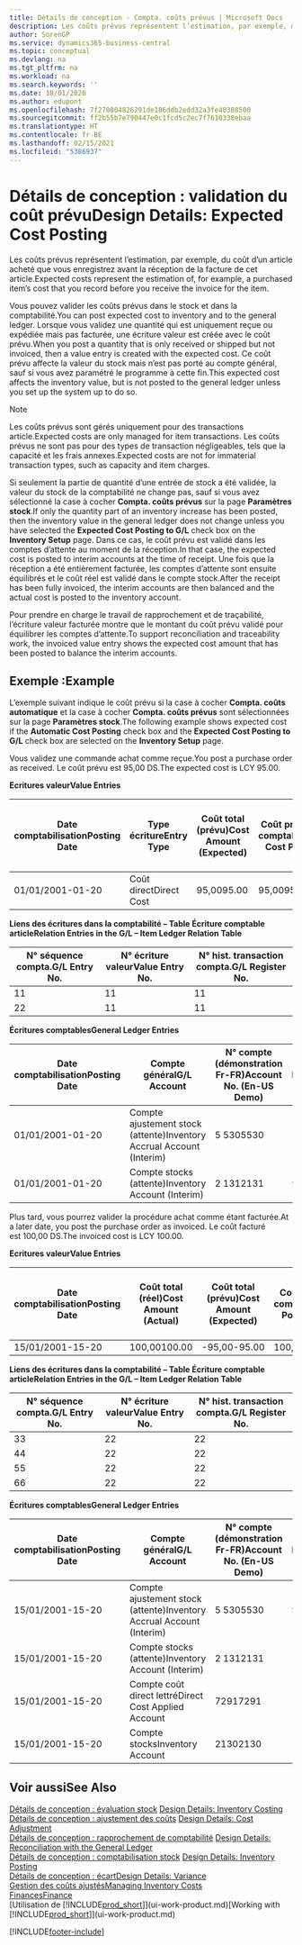 ```yaml
---
title: Détails de conception - Compta. coûts prévus | Microsoft Docs
description: Les coûts prévus représentent l’estimation, par exemple, du coût d’un article acheté que vous enregistrez avant la réception de la facture de cet article.
author: SorenGP
ms.service: dynamics365-business-central
ms.topic: conceptual
ms.devlang: na
ms.tgt_pltfrm: na
ms.workload: na
ms.search.keywords: ''
ms.date: 10/01/2020
ms.author: edupont
ms.openlocfilehash: 7f270804826291de186ddb2edd32a3fe40388500
ms.sourcegitcommit: ff2b55b7e790447e0c1fcd5c2ec7f7610338ebaa
ms.translationtype: HT
ms.contentlocale: fr-BE
ms.lasthandoff: 02/15/2021
ms.locfileid: "5386937"
---
```

# <a name="design-details-expected-cost-posting"></a><span data-ttu-id="dc523-103">Détails de conception : validation du coût prévu</span><span class="sxs-lookup"><span data-stu-id="dc523-103">Design Details: Expected Cost Posting</span></span>
<span data-ttu-id="dc523-104">Les coûts prévus représentent l’estimation, par exemple, du coût d’un article acheté que vous enregistrez avant la réception de la facture de cet article.</span><span class="sxs-lookup"><span data-stu-id="dc523-104">Expected costs represent the estimation of, for example, a purchased item’s cost that you record before you receive the invoice for the item.</span></span>  

 <span data-ttu-id="dc523-105">Vous pouvez valider les coûts prévus dans le stock et dans la comptabilité.</span><span class="sxs-lookup"><span data-stu-id="dc523-105">You can post expected cost to inventory and to the general ledger.</span></span> <span data-ttu-id="dc523-106">Lorsque vous validez une quantité qui est uniquement reçue ou expédiée mais pas facturée, une écriture valeur est créée avec le coût prévu.</span><span class="sxs-lookup"><span data-stu-id="dc523-106">When you post a quantity that is only received or shipped but not invoiced, then a value entry is created with the expected cost.</span></span> <span data-ttu-id="dc523-107">Ce coût prévu affecte la valeur du stock mais n’est pas porté au compte général, sauf si vous avez paramétré le programme à cette fin.</span><span class="sxs-lookup"><span data-stu-id="dc523-107">This expected cost affects the inventory value, but is not posted to the general ledger unless you set up the system up to do so.</span></span>  

> [!NOTE]  
>  <span data-ttu-id="dc523-108">Les coûts prévus sont gérés uniquement pour des transactions article.</span><span class="sxs-lookup"><span data-stu-id="dc523-108">Expected costs are only managed for item transactions.</span></span> <span data-ttu-id="dc523-109">Les coûts prévus ne sont pas pour des types de transaction négligeables, tels que la capacité et les frais annexes.</span><span class="sxs-lookup"><span data-stu-id="dc523-109">Expected costs are not for immaterial transaction types, such as capacity and item charges.</span></span>  

 <span data-ttu-id="dc523-110">Si seulement la partie de quantité d’une entrée de stock a été validée, la valeur du stock de la comptabilité ne change pas, sauf si vous avez sélectionné la case à cocher **Compta. coûts prévus** sur la page **Paramètres stock**.</span><span class="sxs-lookup"><span data-stu-id="dc523-110">If only the quantity part of an inventory increase has been posted, then the inventory value in the general ledger does not change unless you have selected the **Expected Cost Posting to G/L** check box on the **Inventory Setup** page.</span></span> <span data-ttu-id="dc523-111">Dans ce cas, le coût prévu est validé dans les comptes d’attente au moment de la réception.</span><span class="sxs-lookup"><span data-stu-id="dc523-111">In that case, the expected cost is posted to interim accounts at the time of receipt.</span></span> <span data-ttu-id="dc523-112">Une fois que la réception a été entièrement facturée, les comptes d’attente sont ensuite équilibrés et le coût réel est validé dans le compte stock.</span><span class="sxs-lookup"><span data-stu-id="dc523-112">After the receipt has been fully invoiced, the interim accounts are then balanced and the actual cost is posted to the inventory account.</span></span>  

 <span data-ttu-id="dc523-113">Pour prendre en charge le travail de rapprochement et de traçabilité, l’écriture valeur facturée montre que le montant du coût prévu validé pour équilibrer les comptes d’attente.</span><span class="sxs-lookup"><span data-stu-id="dc523-113">To support reconciliation and traceability work, the invoiced value entry shows the expected cost amount that has been posted to balance the interim accounts.</span></span>  

## <a name="example"></a><span data-ttu-id="dc523-114">Exemple :</span><span class="sxs-lookup"><span data-stu-id="dc523-114">Example</span></span>  
 <span data-ttu-id="dc523-115">L’exemple suivant indique le coût prévu si la case à cocher **Compta. coûts automatique** et la case à cocher **Compta. coûts prévus** sont sélectionnées sur la page **Paramètres stock**.</span><span class="sxs-lookup"><span data-stu-id="dc523-115">The following example shows expected cost if the **Automatic Cost Posting** check box and the **Expected Cost Posting to G/L** check box are selected on the **Inventory Setup** page.</span></span>  

 <span data-ttu-id="dc523-116">Vous validez une commande achat comme reçue.</span><span class="sxs-lookup"><span data-stu-id="dc523-116">You post a purchase order as received.</span></span> <span data-ttu-id="dc523-117">Le coût prévu est 95,00 DS.</span><span class="sxs-lookup"><span data-stu-id="dc523-117">The expected cost is LCY 95.00.</span></span>  

 <span data-ttu-id="dc523-118">**Ecritures valeur**</span><span class="sxs-lookup"><span data-stu-id="dc523-118">**Value Entries**</span></span>  

|<span data-ttu-id="dc523-119">Date comptabilisation</span><span class="sxs-lookup"><span data-stu-id="dc523-119">Posting Date</span></span>|<span data-ttu-id="dc523-120">Type écriture</span><span class="sxs-lookup"><span data-stu-id="dc523-120">Entry Type</span></span>|<span data-ttu-id="dc523-121">Coût total (prévu)</span><span class="sxs-lookup"><span data-stu-id="dc523-121">Cost Amount (Expected)</span></span>|<span data-ttu-id="dc523-122">Coût prévu validé en comptabilité</span><span class="sxs-lookup"><span data-stu-id="dc523-122">Expected Cost Posted to G/L</span></span>|<span data-ttu-id="dc523-123">Coût prévu</span><span class="sxs-lookup"><span data-stu-id="dc523-123">Expected Cost</span></span>|<span data-ttu-id="dc523-124">N° écriture comptable article</span><span class="sxs-lookup"><span data-stu-id="dc523-124">Item Ledger Entry No.</span></span>|<span data-ttu-id="dc523-125">Numéro de la séquence</span><span class="sxs-lookup"><span data-stu-id="dc523-125">Entry No.</span></span>|  
|------------------|----------------|------------------------------|----------------------------------|-------------------|---------------------------|---------------|  
|<span data-ttu-id="dc523-126">01/01/20</span><span class="sxs-lookup"><span data-stu-id="dc523-126">01-01-20</span></span>|<span data-ttu-id="dc523-127">Coût direct</span><span class="sxs-lookup"><span data-stu-id="dc523-127">Direct Cost</span></span>|<span data-ttu-id="dc523-128">95,00</span><span class="sxs-lookup"><span data-stu-id="dc523-128">95.00</span></span>|<span data-ttu-id="dc523-129">95,00</span><span class="sxs-lookup"><span data-stu-id="dc523-129">95.00</span></span>|<span data-ttu-id="dc523-130">Oui</span><span class="sxs-lookup"><span data-stu-id="dc523-130">Yes</span></span>|<span data-ttu-id="dc523-131">1</span><span class="sxs-lookup"><span data-stu-id="dc523-131">1</span></span>|<span data-ttu-id="dc523-132">1</span><span class="sxs-lookup"><span data-stu-id="dc523-132">1</span></span>|  

 <span data-ttu-id="dc523-133">**Liens des écritures dans la comptabilité – Table Écriture comptable article**</span><span class="sxs-lookup"><span data-stu-id="dc523-133">**Relation Entries in the G/L – Item Ledger Relation Table**</span></span>  

|<span data-ttu-id="dc523-134">N° séquence compta.</span><span class="sxs-lookup"><span data-stu-id="dc523-134">G/L Entry No.</span></span>|<span data-ttu-id="dc523-135">N° écriture valeur</span><span class="sxs-lookup"><span data-stu-id="dc523-135">Value Entry No.</span></span>|<span data-ttu-id="dc523-136">N° hist. transaction compta.</span><span class="sxs-lookup"><span data-stu-id="dc523-136">G/L Register No.</span></span>|  
|--------------------|---------------------|-----------------------|  
|<span data-ttu-id="dc523-137">1</span><span class="sxs-lookup"><span data-stu-id="dc523-137">1</span></span>|<span data-ttu-id="dc523-138">1</span><span class="sxs-lookup"><span data-stu-id="dc523-138">1</span></span>|<span data-ttu-id="dc523-139">1</span><span class="sxs-lookup"><span data-stu-id="dc523-139">1</span></span>|  
|<span data-ttu-id="dc523-140">2</span><span class="sxs-lookup"><span data-stu-id="dc523-140">2</span></span>|<span data-ttu-id="dc523-141">1</span><span class="sxs-lookup"><span data-stu-id="dc523-141">1</span></span>|<span data-ttu-id="dc523-142">1</span><span class="sxs-lookup"><span data-stu-id="dc523-142">1</span></span>|  

 <span data-ttu-id="dc523-143">**Écritures comptables**</span><span class="sxs-lookup"><span data-stu-id="dc523-143">**General Ledger Entries**</span></span>  

|<span data-ttu-id="dc523-144">Date comptabilisation</span><span class="sxs-lookup"><span data-stu-id="dc523-144">Posting Date</span></span>|<span data-ttu-id="dc523-145">Compte général</span><span class="sxs-lookup"><span data-stu-id="dc523-145">G/L Account</span></span>|<span data-ttu-id="dc523-146">N° compte (démonstration Fr-FR)</span><span class="sxs-lookup"><span data-stu-id="dc523-146">Account No. (En-US Demo)</span></span>|<span data-ttu-id="dc523-147">Montant</span><span class="sxs-lookup"><span data-stu-id="dc523-147">Amount</span></span>|<span data-ttu-id="dc523-148">Numéro de la séquence</span><span class="sxs-lookup"><span data-stu-id="dc523-148">Entry No.</span></span>|  
|------------------|------------------|---------------------------------|------------|---------------|  
|<span data-ttu-id="dc523-149">01/01/20</span><span class="sxs-lookup"><span data-stu-id="dc523-149">01-01-20</span></span>|<span data-ttu-id="dc523-150">Compte ajustement stock (attente)</span><span class="sxs-lookup"><span data-stu-id="dc523-150">Inventory Accrual Account (Interim)</span></span>|<span data-ttu-id="dc523-151">5 530</span><span class="sxs-lookup"><span data-stu-id="dc523-151">5530</span></span>|<span data-ttu-id="dc523-152">-95,00</span><span class="sxs-lookup"><span data-stu-id="dc523-152">-95.00</span></span>|<span data-ttu-id="dc523-153">2</span><span class="sxs-lookup"><span data-stu-id="dc523-153">2</span></span>|  
|<span data-ttu-id="dc523-154">01/01/20</span><span class="sxs-lookup"><span data-stu-id="dc523-154">01-01-20</span></span>|<span data-ttu-id="dc523-155">Compte stocks (attente)</span><span class="sxs-lookup"><span data-stu-id="dc523-155">Inventory Account (Interim)</span></span>|<span data-ttu-id="dc523-156">2 131</span><span class="sxs-lookup"><span data-stu-id="dc523-156">2131</span></span>|<span data-ttu-id="dc523-157">95,00</span><span class="sxs-lookup"><span data-stu-id="dc523-157">95.00</span></span>|<span data-ttu-id="dc523-158">1</span><span class="sxs-lookup"><span data-stu-id="dc523-158">1</span></span>|  

 <span data-ttu-id="dc523-159">Plus tard, vous pourrez valider la procédure achat comme étant facturée.</span><span class="sxs-lookup"><span data-stu-id="dc523-159">At a later date, you post the purchase order as invoiced.</span></span> <span data-ttu-id="dc523-160">Le coût facturé est 100,00 DS.</span><span class="sxs-lookup"><span data-stu-id="dc523-160">The invoiced cost is LCY 100.00.</span></span>  

 <span data-ttu-id="dc523-161">**Ecritures valeur**</span><span class="sxs-lookup"><span data-stu-id="dc523-161">**Value Entries**</span></span>  

|<span data-ttu-id="dc523-162">Date comptabilisation</span><span class="sxs-lookup"><span data-stu-id="dc523-162">Posting Date</span></span>|<span data-ttu-id="dc523-163">Coût total (réel)</span><span class="sxs-lookup"><span data-stu-id="dc523-163">Cost Amount (Actual)</span></span>|<span data-ttu-id="dc523-164">Coût total (prévu)</span><span class="sxs-lookup"><span data-stu-id="dc523-164">Cost Amount (Expected)</span></span>|<span data-ttu-id="dc523-165">Coût validé en comptabilité</span><span class="sxs-lookup"><span data-stu-id="dc523-165">Cost Posted to G/L</span></span>|<span data-ttu-id="dc523-166">Coût prévu</span><span class="sxs-lookup"><span data-stu-id="dc523-166">Expected Cost</span></span>|<span data-ttu-id="dc523-167">N° écriture comptable article</span><span class="sxs-lookup"><span data-stu-id="dc523-167">Item Ledger Entry No.</span></span>|<span data-ttu-id="dc523-168">Numéro de la séquence</span><span class="sxs-lookup"><span data-stu-id="dc523-168">Entry No.</span></span>|  
|------------------|----------------------------|------------------------------|-------------------------|-------------------|---------------------------|---------------|  
|<span data-ttu-id="dc523-169">15/01/20</span><span class="sxs-lookup"><span data-stu-id="dc523-169">01-15-20</span></span>|<span data-ttu-id="dc523-170">100,00</span><span class="sxs-lookup"><span data-stu-id="dc523-170">100.00</span></span>|<span data-ttu-id="dc523-171">-95,00</span><span class="sxs-lookup"><span data-stu-id="dc523-171">-95.00</span></span>|<span data-ttu-id="dc523-172">100,00</span><span class="sxs-lookup"><span data-stu-id="dc523-172">100.00</span></span>|<span data-ttu-id="dc523-173">Non</span><span class="sxs-lookup"><span data-stu-id="dc523-173">No</span></span>|<span data-ttu-id="dc523-174">1</span><span class="sxs-lookup"><span data-stu-id="dc523-174">1</span></span>|<span data-ttu-id="dc523-175">2</span><span class="sxs-lookup"><span data-stu-id="dc523-175">2</span></span>|  

 <span data-ttu-id="dc523-176">**Liens des écritures dans la comptabilité – Table Écriture comptable article**</span><span class="sxs-lookup"><span data-stu-id="dc523-176">**Relation Entries in the G/L – Item Ledger Relation Table**</span></span>  

|<span data-ttu-id="dc523-177">N° séquence compta.</span><span class="sxs-lookup"><span data-stu-id="dc523-177">G/L Entry No.</span></span>|<span data-ttu-id="dc523-178">N° écriture valeur</span><span class="sxs-lookup"><span data-stu-id="dc523-178">Value Entry No.</span></span>|<span data-ttu-id="dc523-179">N° hist. transaction compta.</span><span class="sxs-lookup"><span data-stu-id="dc523-179">G/L Register No.</span></span>|  
|--------------------|---------------------|-----------------------|  
|<span data-ttu-id="dc523-180">3</span><span class="sxs-lookup"><span data-stu-id="dc523-180">3</span></span>|<span data-ttu-id="dc523-181">2</span><span class="sxs-lookup"><span data-stu-id="dc523-181">2</span></span>|<span data-ttu-id="dc523-182">2</span><span class="sxs-lookup"><span data-stu-id="dc523-182">2</span></span>|  
|<span data-ttu-id="dc523-183">4</span><span class="sxs-lookup"><span data-stu-id="dc523-183">4</span></span>|<span data-ttu-id="dc523-184">2</span><span class="sxs-lookup"><span data-stu-id="dc523-184">2</span></span>|<span data-ttu-id="dc523-185">2</span><span class="sxs-lookup"><span data-stu-id="dc523-185">2</span></span>|  
|<span data-ttu-id="dc523-186">5</span><span class="sxs-lookup"><span data-stu-id="dc523-186">5</span></span>|<span data-ttu-id="dc523-187">2</span><span class="sxs-lookup"><span data-stu-id="dc523-187">2</span></span>|<span data-ttu-id="dc523-188">2</span><span class="sxs-lookup"><span data-stu-id="dc523-188">2</span></span>|  
|<span data-ttu-id="dc523-189">6</span><span class="sxs-lookup"><span data-stu-id="dc523-189">6</span></span>|<span data-ttu-id="dc523-190">2</span><span class="sxs-lookup"><span data-stu-id="dc523-190">2</span></span>|<span data-ttu-id="dc523-191">2</span><span class="sxs-lookup"><span data-stu-id="dc523-191">2</span></span>|  

 <span data-ttu-id="dc523-192">**Écritures comptables**</span><span class="sxs-lookup"><span data-stu-id="dc523-192">**General Ledger Entries**</span></span>  

|<span data-ttu-id="dc523-193">Date comptabilisation</span><span class="sxs-lookup"><span data-stu-id="dc523-193">Posting Date</span></span>|<span data-ttu-id="dc523-194">Compte général</span><span class="sxs-lookup"><span data-stu-id="dc523-194">G/L Account</span></span>|<span data-ttu-id="dc523-195">N° compte (démonstration Fr-FR)</span><span class="sxs-lookup"><span data-stu-id="dc523-195">Account No. (En-US Demo)</span></span>|<span data-ttu-id="dc523-196">Montant</span><span class="sxs-lookup"><span data-stu-id="dc523-196">Amount</span></span>|<span data-ttu-id="dc523-197">Numéro de la séquence</span><span class="sxs-lookup"><span data-stu-id="dc523-197">Entry No.</span></span>|  
|------------------|------------------|---------------------------------|------------|---------------|  
|<span data-ttu-id="dc523-198">15/01/20</span><span class="sxs-lookup"><span data-stu-id="dc523-198">01-15-20</span></span>|<span data-ttu-id="dc523-199">Compte ajustement stock (attente)</span><span class="sxs-lookup"><span data-stu-id="dc523-199">Inventory Accrual Account (Interim)</span></span>|<span data-ttu-id="dc523-200">5 530</span><span class="sxs-lookup"><span data-stu-id="dc523-200">5530</span></span>|<span data-ttu-id="dc523-201">95,00</span><span class="sxs-lookup"><span data-stu-id="dc523-201">95.00</span></span>|<span data-ttu-id="dc523-202">4</span><span class="sxs-lookup"><span data-stu-id="dc523-202">4</span></span>|  
|<span data-ttu-id="dc523-203">15/01/20</span><span class="sxs-lookup"><span data-stu-id="dc523-203">01-15-20</span></span>|<span data-ttu-id="dc523-204">Compte stocks (attente)</span><span class="sxs-lookup"><span data-stu-id="dc523-204">Inventory Account (Interim)</span></span>|<span data-ttu-id="dc523-205">2 131</span><span class="sxs-lookup"><span data-stu-id="dc523-205">2131</span></span>|<span data-ttu-id="dc523-206">-95,00</span><span class="sxs-lookup"><span data-stu-id="dc523-206">-95.00</span></span>|<span data-ttu-id="dc523-207">3</span><span class="sxs-lookup"><span data-stu-id="dc523-207">3</span></span>|  
|<span data-ttu-id="dc523-208">15/01/20</span><span class="sxs-lookup"><span data-stu-id="dc523-208">01-15-20</span></span>|<span data-ttu-id="dc523-209">Compte coût direct lettré</span><span class="sxs-lookup"><span data-stu-id="dc523-209">Direct Cost Applied Account</span></span>|<span data-ttu-id="dc523-210">7291</span><span class="sxs-lookup"><span data-stu-id="dc523-210">7291</span></span>|<span data-ttu-id="dc523-211">-100</span><span class="sxs-lookup"><span data-stu-id="dc523-211">-100</span></span>|<span data-ttu-id="dc523-212">6</span><span class="sxs-lookup"><span data-stu-id="dc523-212">6</span></span>|  
|<span data-ttu-id="dc523-213">15/01/20</span><span class="sxs-lookup"><span data-stu-id="dc523-213">01-15-20</span></span>|<span data-ttu-id="dc523-214">Compte stocks</span><span class="sxs-lookup"><span data-stu-id="dc523-214">Inventory Account</span></span>|<span data-ttu-id="dc523-215">2130</span><span class="sxs-lookup"><span data-stu-id="dc523-215">2130</span></span>|<span data-ttu-id="dc523-216">100</span><span class="sxs-lookup"><span data-stu-id="dc523-216">100</span></span>|<span data-ttu-id="dc523-217">5</span><span class="sxs-lookup"><span data-stu-id="dc523-217">5</span></span>|  

## <a name="see-also"></a><span data-ttu-id="dc523-218">Voir aussi</span><span class="sxs-lookup"><span data-stu-id="dc523-218">See Also</span></span>
 <span data-ttu-id="dc523-219">[Détails de conception : évaluation stock](design-details-inventory-costing.md) </span><span class="sxs-lookup"><span data-stu-id="dc523-219">[Design Details: Inventory Costing](design-details-inventory-costing.md) </span></span>  
 <span data-ttu-id="dc523-220">[Détails de conception : ajustement des coûts](design-details-cost-adjustment.md) </span><span class="sxs-lookup"><span data-stu-id="dc523-220">[Design Details: Cost Adjustment](design-details-cost-adjustment.md) </span></span>  
 <span data-ttu-id="dc523-221">[Détails de conception : rapprochement de comptabilité](design-details-reconciliation-with-the-general-ledger.md) </span><span class="sxs-lookup"><span data-stu-id="dc523-221">[Design Details: Reconciliation with the General Ledger](design-details-reconciliation-with-the-general-ledger.md) </span></span>  
 <span data-ttu-id="dc523-222">[Détails de conception : comptabilisation stock](design-details-inventory-posting.md) </span><span class="sxs-lookup"><span data-stu-id="dc523-222">[Design Details: Inventory Posting](design-details-inventory-posting.md) </span></span>  
 [<span data-ttu-id="dc523-223">Détails de conception : écart</span><span class="sxs-lookup"><span data-stu-id="dc523-223">Design Details: Variance</span></span>](design-details-variance.md)  
 [<span data-ttu-id="dc523-224">Gestion des coûts ajustés</span><span class="sxs-lookup"><span data-stu-id="dc523-224">Managing Inventory Costs</span></span>](finance-manage-inventory-costs.md)  
 [<span data-ttu-id="dc523-225">Finances</span><span class="sxs-lookup"><span data-stu-id="dc523-225">Finance</span></span>](finance.md)  
 <span data-ttu-id="dc523-226">[Utilisation de [!INCLUDE[prod_short](includes/prod_short.md)]](ui-work-product.md)</span><span class="sxs-lookup"><span data-stu-id="dc523-226">[Working with [!INCLUDE[prod_short](includes/prod_short.md)]](ui-work-product.md)</span></span>


[!INCLUDE[footer-include](includes/footer-banner.md)]